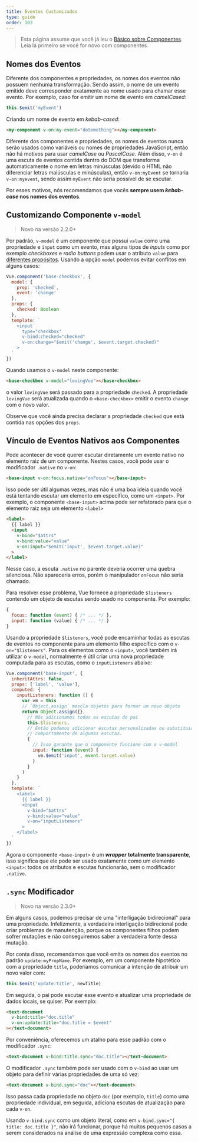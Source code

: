 ```yaml
---
title: Eventos Customizados
type: guide
order: 103
---
```


> Esta página assume que você já leu o [Básico sobre Componentes](components.html). Leia lá primeiro se você for novo com componentes.

## Nomes dos Eventos

Diferente dos componentes e propriedades, os nomes dos eventos não possuem nenhuma transformação. Sendo assim, o nome de um evento emitido deve corresponder exatamente ao nome usado para chamar esse evento. Por exemplo, caso for emitir um nome de evento em _camelCased_:

```js
this.$emit('myEvent')
```

Criando um nome de evento em _kebab-cased_:

```html
<my-component v-on:my-event="doSomething"></my-component>
```

Diferente dos componentes e propriedades, os nomes de eventos nunca serão usados como variáveis ou nomes de propriedades JavaScript, então não há motivos para usar _camelCase_ ou _PascalCase_. Além disso, `v-on` é uma escuta de eventos contida dentro do DOM que transforma automaticamente o nome em letras minúsculas (devido o HTML não diferenciar letras maiúsculas e minúsculas), então `v-on:myEvent` se tornaria `v-on:myevent`, sendo assim `myEvent` não seria possível de se escutar.

Por esses motivos, nós recomendamos que vocês **sempre usem _kebab-case_ nos nomes dos eventos**.

## Customizando Componente `v-model`

> Novo na versão 2.2.0+

Por padrão, `v-model` é um componente que possui `value` como uma propriedade e `input` como um evento, mas alguns tipos de _inputs_ como por exemplo _checkboxes_ e _radio buttons_ podem usar o atributo `value` para [diferentes propósitos](https://developer.mozilla.org/pt-BR/docs/Web/HTML/Element/Input/checkbox#Valor). Usando a opção `model` podemos evitar conflitos em alguns casos:

```js
Vue.component('base-checkbox', {
  model: {
    prop: 'checked',
    event: 'change'
  },
  props: {
    checked: Boolean
  },
  template: `
    <input
      type="checkbox"
      v-bind:checked="checked"
      v-on:change="$emit('change', $event.target.checked)"
    >
  `
})
```

Quando usamos o `v-model` neste componente:

```html
<base-checkbox v-model="lovingVue"></base-checkbox>
```

o valor `lovingVue` será passado para a propriedade `checked`. A propriedade `lovingVue` será atualizada quando o `<base-checkbox>` emitir o evento `change` com o novo valor.

<p class="tip">Observe que você ainda precisa declarar a propriedade <code>checked</code> que está contida nas opções dos <code>props</code>.</p>

## Vínculo de Eventos Nativos aos Componentes

Pode acontecer de você querer escutar diretamente um evento nativo no elemento raiz de um componente. Nestes casos, você pode usar o modificador `.native` no `v-on`:

```html
<base-input v-on:focus.native="onFocus"></base-input>
```

Isso pode ser útil algumas vezes, mas não é uma boa ideia quando você está tentando escutar um elemento em específico, como um `<input>`. Por exemplo, o componente `<base-input>` acima pode ser refatorado para que o elemento raiz seja um elemento `<label>`

```html
<label>
  {{ label }}
  <input
    v-bind="$attrs"
    v-bind:value="value"
    v-on:input="$emit('input', $event.target.value)"
  >
</label>
```

Nesse caso, a escuta `.native` no parente deveria ocorrer uma quebra silenciosa. Não apareceria erros, porém o manipulador `onFocus` não seria chamado.

Para resolver esse problema, Vue fornece a propriedade `$listeners` contendo um objeto de escutas sendo usado no componente. Por exemplo:

```js
{
  focus: function (event) { /* ... */ },
  input: function (value) { /* ... */ }
}
```

Usando a propriedade `$listeners`, você pode encaminhar todas as escutas de eventos no componente para um elemento filho específico com o `v-on="$listeners"`. Para os elementos como o `<input>`, você também irá utilizar o `v-model`, normalmente é útil criar uma nova propriedade computada para as escutas, como o `inputListeners` abaixo:

```js
Vue.component('base-input', {
  inheritAttrs: false,
  props: ['label', 'value'],
  computed: {
    inputListeners: function () {
      var vm = this
      // `Object.assign` mescla objetos para formar um novo objeto
      return Object.assign({},
        // Nós adicionamos todas as escutas do pai
        this.$listeners,
        // Então podemos adicionar escutas personalizadas ou substituir
        // comportamento de algumas escutas.
        {
          // Isso garante que o componente funcione com o v-model
          input: function (event) {
            vm.$emit('input', event.target.value)
          }
        }
      )
    }
  },
  template: `
    <label>
      {{ label }}
      <input
        v-bind="$attrs"
        v-bind:value="value"
        v-on="inputListeners"
      >
    </label>
  `
})
```

Agora o componente `<base-input>` é um **_wrapper_ totalmente transparente**, isso significa que ele pode ser usado exatamente como um elemento `<input>`: todos os atributos e escutas funcionarão, sem o modificador `.native`.

## `.sync` Modificador

> Novo na versão 2.3.0+

Em alguns casos, podemos precisar de uma "interligação bidirecional" para uma propriedade. Infelizmente, a verdadeira interligação bidirecional pode criar problemas de manutenção, porque os componentes filhos podem sofrer mutações e não conseguiremos saber a verdadeira fonte dessa mutação.

Por conta disso, recomendamos que você emita os nomes dos eventos no padrão `update:myPropName`. Por exemplo, em um componente hipotético com a propriedade `title`, poderíamos comunicar a intenção de atribuir um novo valor com:

```js
this.$emit('update:title', newTitle)
```

Em seguida, o pai pode escutar esse evento e atualizar uma propriedade de dados locais, se quiser. Por exemplo:

```html
<text-document
  v-bind:title="doc.title"
  v-on:update:title="doc.title = $event"
></text-document>
```

Por conveniência, oferecemos um atalho para esse padrão com o modificador `.sync`:

```html
<text-document v-bind:title.sync="doc.title"></text-document>
```

O modificador `.sync` também pode ser usado com o `v-bind` ao usar um objeto para definir várias propriedades de uma só vez:

```html
<text-document v-bind.sync="doc"></text-document>
```

Isso passa cada propriedade no objeto `doc` (por exemplo, `title`) como uma propriedade individual, em seguida, adiciona escutas de atualização para cada `v-on`.

<p class="tip">Usando <code>v-bind.sync</code> como um objeto literal, como em <code>v-bind.sync="{ title: doc.title }"</code>, não irá funcionar, porque há muitos pequenos casos a serem considerados na análise de uma expressão complexa como essa.</p>

